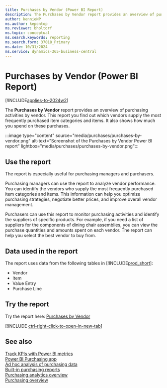 ```yaml
---
title: Purchases by Vendor (Power BI Report)
description: The Purchases by Vendor report provides an overview of purchasing activities by vendor.
author: kennieNP
ms.author: kepontop
ms.reviewer: bholtorf
ms.topic: conceptual
ms.search.keywords: reporting
ms.search.form: 37018_Primary
ms.date: 10/31/2024
ms.service: dynamics-365-business-central
---
```


# Purchases by Vendor (Power BI Report)

[!INCLUDE[applies-to-2024w2](includes/applies-to-2024w2.md)]

The **Purchases by Vendor** report provides an overview of purchasing activities by vendor. This report you find out which vendors supply the most frequently purchased item categories and items. It also shows how much you spend on these purchases.

:::image type="content" source="media/purchases/purchases-by-vendor.png" alt-text="Screenshot of the Purchases by Vendor Power BI report" lightbox="media/purchases/purchases-by-vendor.png":::

## Use the report

The report is especially useful for purchasing managers and purchasers.

Purchasing managers can use the report to analyze vendor performance. You can identify the vendors who supply the most frequently purchased item categories and items. This information can help you optimize purchasing strategies, negotiate better prices, and improve overall vendor management.

Purchasers can use this report to monitor purchasing activities and identify the suppliers of specific products. For example, if you need a list of suppliers for the components of dining chair assemblies, you can view the purchase quantities and amounts spent on each vendor. The report can help you select the best vendor to buy from.

<!-- ## Key Performance Indicators (KPIs)

The *Purchases by Vendor* report includes the following KPIs and measures: 

- [**Purchase Amount**](####)
- [**Purchase Quantity**](####)
- [**% GT Purchase Amount**](####)
- [**% GT Purchase Amount PY (Fiscal)**](####) -->

## Data used in the report

The report uses data from the following tables in [!INCLUDE[prod_short](includes/prod_short.md)]:

- Vendor
- Item
- Value Entry
- Purchase Line

## Try the report

Try the report here: [Purchases by Vendor](https://businesscentral.dynamics.com?page=37018)

[!INCLUDE [ctrl-right-click-to-open-in-new-tab](includes/ctrl-right-click-to-open-in-new-tab.md)]

## See also

[Track KPIs with Power BI metrics](track-kpis-with-power-bi-metrics.md)  
[Power BI Purchasing app](purchases-powerbi-app.md)  
[Ad hoc analysis of purchasing data](ad-hoc-analysis-purchasing.md)  
[Built-in purchasing reports](purchase-reports.md)  
[Purchasing analytics overview](purchasing-analytics-overview.md)  
[Purchasing overview](purchasing-manage-purchasing.md)  
